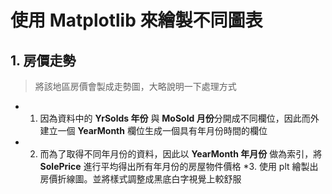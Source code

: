 # 使用 Matplotlib 來繪製不同圖表
## 1. 房價走勢
> 將該地區房價會製成走勢圖，大略說明一下處理方式
* 1. 因為資料中的 **YrSolds 年份** 與 **MoSold 月份**分開成不同欄位，因此而外建立一個           **YearMonth** 欄位生成一個具有年月份時間的欄位
* 2. 而為了取得不同年月份的資料，因此以 **YearMonth 年月份** 做為索引，將 **SolePrice** 進行平均得出所有年月份的房屋物件價格
*3. 使用 plt 繪製出房價折線圖。並將樣式調整成黑底白字視覺上較舒服 

